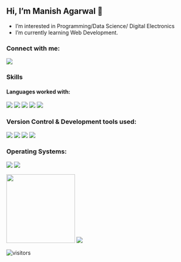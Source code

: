## Hi, I’m Manish Agarwal 👋 
- I’m interested in Programming/Data Science/ Digital Electronics
- I’m currently learning Web Development.

### Connect with me: 
<a href = "https://www.linkedin.com/in/manish1612/"><img src="https://img.shields.io/badge/Linkedin-0077b5?logo=Linkedin&logoColor=ColorName&style=flat" /></a>

### Skills

#### Languages worked with:
<p>
 <img src="https://img.shields.io/badge/C++-044F88?logo=Cplusplus&logoColor=white&style=Flat" />
 <img src="https://img.shields.io/badge/Python-4B8BBE?logo=Python&logoColor=white&style=Flat" />
 <img src="https://img.shields.io/badge/HTML-e34c26?logo=HTML5&logoColor=white&style=Flat" />
 <img src="https://img.shields.io/badge/CSS-264de4?logo=css3&logoColor=white&style=Flat" />
  <img src="https://img.shields.io/badge/JavaScript-f0db4f?logo=javascript&logoColor=white&style=Flat" />
</p>

### Version Control & Development tools used:
<p>
  <img src="https://img.shields.io/badge/Git-f34f29?logo=Git&logoColor=white&style=Flat" />
  <img src="https://img.shields.io/badge/Github-171515?logo=Github&logoColor=white&style=Flat" />
  <img src="https://img.shields.io/badge/Perforce-ffffff?logo=Perforce&logoColor=black&style=Flat" />
  <img src="https://img.shields.io/badge/VS Code-00A4EF?logo=Visual Studio Code&logoColor=white&style=Flat" />
</p>

### Operating Systems:
<p>
  <img src="https://img.shields.io/badge/Linux-000000?logo=Linux&logoColor=ColorName&style=Flat" />
  <img src="https://img.shields.io/badge/Windows-00A4EF?logo=Windows&logoColor=ColorName&style=Flat" />
</p>

<img height="180em" src="https://github-readme-stats.vercel.app/api?username=man-is-h&show_icons=true&hide_border=true&&count_private=true&include_all_commits=true" />
<img src="https://github-readme-stats.vercel.app/api/top-langs/?username=man-is-h&layout=compact" />

![visitors](https://visitor-badge.glitch.me/badge?page_id=${man-is-h}.${man-is-h})

<!---
man-is-h/man-is-h is a ✨ special ✨ repository because its `README.md` (this file) appears on your GitHub profile.
You can click the Preview link to take a look at your changes.
--->
